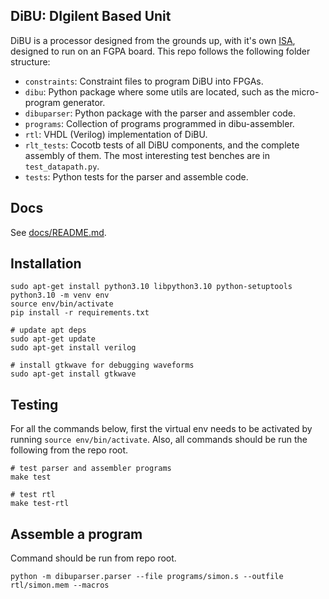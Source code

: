 ## DiBU: DIgilent Based Unit

DiBU is a processor designed from the grounds up, with it's own [ISA](https://www.overleaf.com/read/fgpwwyyhspns), designed to run on an FGPA board. This repo follows the following folder structure:

- `constraints`: Constraint files to program DiBU into FPGAs.
- `dibu`: Python package where some utils are located, such as the micro-program generator.
- `dibuparser`: Python package with the parser and assembler code.
- `programs`: Collection of programs programmed in dibu-assembler.
- `rtl`: VHDL (Verilog) implementation of DiBU.
- `rlt_tests`: Cocotb tests of all DiBU components, and the complete assembly of them. The most interesting test benches are in `test_datapath.py`.
- `tests`: Python tests for the parser and assemble code.

## Docs

See [docs/README.md](./docs/README.md).

## Installation

```
sudo apt-get install python3.10 libpython3.10 python-setuptools 
python3.10 -m venv env
source env/bin/activate
pip install -r requirements.txt

# update apt deps
sudo apt-get update
sudo apt-get install verilog

# install gtkwave for debugging waveforms
sudo apt-get install gtkwave
```

## Testing

For all the commands below, first the virtual env needs to be activated by running `source env/bin/activate`. Also, all commands should be run the following from the repo root.

```
# test parser and assembler programs
make test

# test rtl
make test-rtl
```

## Assemble a program

Command should be run from repo root.

```
python -m dibuparser.parser --file programs/simon.s --outfile rtl/simon.mem --macros
```
